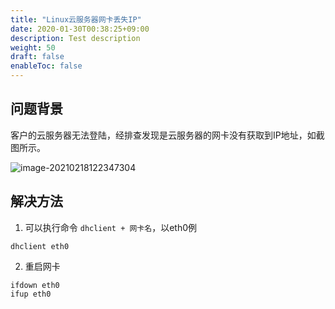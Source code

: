 ```yaml
---
title: "Linux云服务器网卡丢失IP"
date: 2020-01-30T00:38:25+09:00
description: Test description
weight: 50
draft: false
enableToc: false
---
```


## 问题背景

客户的云服务器无法登陆，经排查发现是云服务器的网卡没有获取到IP地址，如截图所示。

![image-20210218122347304](/compute/vm/_images/nic_loss_ip1.png)

## 解决方法

1. 可以执行命令 `dhclient + 网卡名`，以eth0例

```shell
dhclient eth0
```

2. 重启网卡

```shell
ifdown eth0
ifup eth0
```




